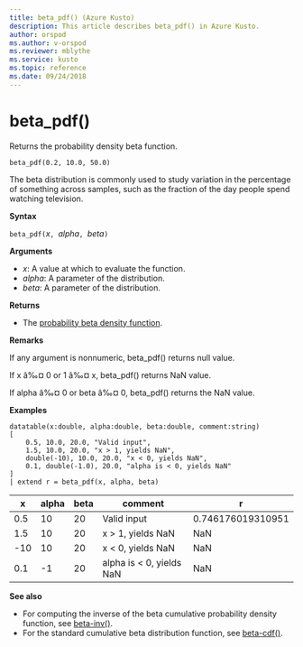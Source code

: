 ```yaml
---
title: beta_pdf() (Azure Kusto)
description: This article describes beta_pdf() in Azure Kusto.
author: orspod
ms.author: v-orspod
ms.reviewer: mblythe
ms.service: kusto
ms.topic: reference
ms.date: 09/24/2018
---
```

# beta_pdf()

Returns the probability density beta function.

    beta_pdf(0.2, 10.0, 50.0)

The beta distribution is commonly used to study variation in the percentage of something across samples, such as the fraction of the day people spend watching television.

**Syntax**

`beta_pdf(`*x*`, `*alpha*`, `*beta*`)`

**Arguments**

* *x*: A value at which to evaluate the function.
* *alpha*: A parameter of the distribution.
* *beta*: A parameter of the distribution.

**Returns**

* The [probability beta density function](https://en.wikipedia.org/wiki/Beta_distribution#Probability_density_function).

**Remarks**

If any argument is nonnumeric, beta_pdf() returns null value.

If x â‰¤ 0 or 1 â‰¤ x, beta_pdf() returns NaN value.

If alpha â‰¤ 0 or beta â‰¤ 0, beta_pdf() returns the NaN value.

**Examples**

```kusto
datatable(x:double, alpha:double, beta:double, comment:string)
[
    0.5, 10.0, 20.0, "Valid input",
    1.5, 10.0, 20.0, "x > 1, yields NaN",
    double(-10), 10.0, 20.0, "x < 0, yields NaN",
    0.1, double(-1.0), 20.0, "alpha is < 0, yields NaN"
]
| extend r = beta_pdf(x, alpha, beta)
```

|x|alpha|beta|comment|r|
|---|---|---|---|---|
|0.5|10|20|Valid input|0.746176019310951|
|1.5|10|20|x > 1, yields NaN|NaN|
|-10|10|20|x < 0, yields NaN|NaN|
|0.1|-1|20|alpha is < 0, yields NaN|NaN|

**See also**

* For computing the inverse of the beta cumulative probability density function, see [beta-inv()](./beta-invfunction.md).
* For the standard cumulative beta distribution function, see [beta-cdf()](./beta-cdffunction.md).